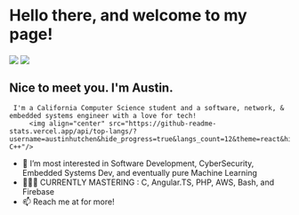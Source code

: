 <h1><b> Hello there, and welcome to my page! </b></h1>
         <img align="center" src="https://github-readme-stats.vercel.app/api?username=austinhutchen&show_icons=true&theme=gruvbox&include_all_commits=false"/> 
 <img align = "center" src= "https://github-readme-streak-stats.herokuapp.com/?user=austinhutchen&theme=highcontrast&hide_border=false"/>

  <b><h2> Nice to meet you. I'm Austin. </h2> </b>
         
     I'm a California Computer Science student and a software, network, & embedded systems engineer with a love for tech!
         <img align="center" src="https://github-readme-stats.vercel.app/api/top-langs/?username=austinhutchen&hide_progress=true&langs_count=12&theme=react&hide=cmake,css,html,Objective-C++"/> 
<ul>
     
  <li>👀 I’m most interested in Software Development, CyberSecurity, Embedded Systems Dev, and eventually pure Machine Learning </li>


  <li> 👨🏽‍🏫 CURRENTLY MASTERING : C, Angular.TS, PHP, AWS, Bash, and Firebase</li>
<!---
austinhutchen/austinhutchen is a ✨ special ✨ repository because its `README.md` (this file) appears on your GitHub profile.
You can click the Preview link to take a look at your changes.
--->
 
<li> 📫 Reach me at <a href= "https://www.linkedin.com/in/austin-hutchen-15440a1b2/">   </a> for more! </li>
</ul>

